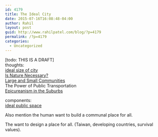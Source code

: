 ```yaml
---
id: 4179
title: The Ideal City
date: 2015-07-16T16:08:48-04:00
author: Rahil
layout: post
guid: http://www.rahilpatel.com/blog/?p=4179
permalink: /?p=4179
categories:
  - Uncategorized
---
```

[todo: THIS IS A DRAFT]  
thoughts:  
[ideal size of city](http://www.rahilpatel.com/blog/the-ideal-size-of-a-city)  
[Is Nature Necessary?](http://www.rahilpatel.com/blog/large-and-small-communities)  
[Large and Small Communities](http://www.rahilpatel.com/blog/large-and-small-communities)  
The Power of Public Transportation  
[Epicureanism in the Suburbs](http://www.rahilpatel.com/blog/epicureanism-in-the-suburbs)

components:[  
ideal public space  
](http://www.rahilpatel.com/blog/the-ideal-size-of-a-city) 

Also mention the human want to build a communal place for all.

The want to design a place for all. (Taiwan, developing countries, survival values).